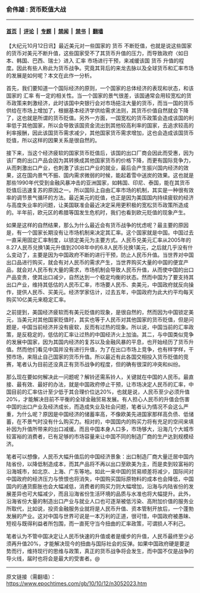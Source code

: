 ### 俞伟雄 : 货币贬值大战

---

#### [首页](../../../..?n3052023) &nbsp;|&nbsp; [评论](../../../../../epoch-comment?n3052023) &nbsp;|&nbsp; [专题](../../../../../epoch-special?n3052023) &nbsp;|&nbsp; [禁闻](../../../../../epoch-news?n3052023) &nbsp;|&nbsp; [禁书](../../../../../books?n3052023) &nbsp;|&nbsp; [翻墙](https://github.com/gfw-breaker/nogfw/blob/master/README.md?n3052023)


<div class="post_content" id="artbody" itemprop="articleBody">
 <!-- article content begin -->
 <p>
  【大纪元10月12日讯】最近美元对一些国家的
  <ok href="https://www.epochtimes.com/gb/tag/%E8%B4%A7%E5%B8%81.html">
   货币
  </ok>
  不断贬值，也就是说这些国家的货币对美元不断升值，这些国家受不了其货币升值的压力，而导致政府〈如日本、韩国、巴西、瑞士〉进入
  <ok href="https://www.epochtimes.com/gb/tag/%E6%B1%87%E7%8E%87.html">
   汇率
  </ok>
  市场进行干预，来减缓该国
  <ok href="https://www.epochtimes.com/gb/tag/%E8%B4%A7%E5%B8%81.html">
   货币
  </ok>
  升值的程度。因此有些人称此为货币战争。究竟其背后的来龙去脉以及全球货币和汇率市场的发展是如何呢？本文在此作一分析。
 </p>
 <p>
  首先，我们要知道一个国际经济的原则，一个国家的总体经济的表现和状态，和该国家的
  <ok href="https://www.epochtimes.com/gb/tag/%E6%B1%87%E7%8E%87.html">
   汇率
  </ok>
  有一定的相关性。当一个国家的景气很差，该国通常会用较宽松的货币政策来刺激经济，此时该国中央银行会对市场挹注大量的货币，而当一国的货币供给在市场上增加了，根据基本经济学供给需求法则，其货币价值自然就会下降了，这也就是所谓的货币贬值。另外一方面，一国宽松的货币政策会造成该国的利率低于其他国家，所以会导致该国资金流出到其他较高利率的国家，去追求较高的利率报酬，因此该国货币需求减少，其他国家货币需求增加，这也会造成该国货币贬值，所以这样的因果关系是很自然的。
 </p>
 <p>
  接下来，当这个经济疲软的国家货币贬值后，该国的出口厂商会因此而受惠，因为该厂商的出口产品会因为其转换成其他国家货币的价格下降，而更有国际竞争力，从而刺激出口产业，也刺激了该出口产业的就业，最后会产生振兴国内经济的效果，这在国内景气不振、国内需求微弱的时候，能起着雪中送炭的效果。这也就是那些1990年代受到金融风暴冲击的亚洲国家，如韩国、印尼、泰国，能在其货币贬值后迅速复苏的原因之一。所以国际上自由汇率市场的机制，其实是一种很有效率的调节景气循环的方法。最近美元的贬值，也正是因为美国国内持续疲软的经济与高度失业率的问题，让美国联准会最近决定采用更积极的宽松货币政策所造成的。半年前，欧元区的希腊等国发生危机时，我们也看到欧元贬值的现象产生。
 </p>
 <p>
  如果是这样的自然结果，那么为什么最近会有货币战争的忧虑呢？最主要的原因是，有一个国家长期没有让市场机制来决定其汇率。这个国家就是中国。中国过去一直采用固定汇率制度，以锁定美元为主要方式。人民币兑美元汇率从2005年的8.27人民币兑换1美元升值到2008年中的6.8人民币兑换1美元，之后就几乎没有什么变动了，主要是因为中国政府不断的进行干预，防止人民币升值。当世界对中国出口品进行购买，就会有对人民币的需求产生，当世界购买大量的中国的便宜产品，就会对人民币有大量的需求，市场机制会导致人民币升值，从而使中国的出口产品变贵，使其出口减少，自然达到一个稳定均衡的状态。然而中国为了要支持其出口产业，维持其低估的人民币汇率，市场要人民币、卖美元，中国政府就反向操作，提供人民币、买美元。经济学家估计，过去五年，中国政府为此大约平均每天购买10亿美元来稳定汇率。
 </p>
 <p>
  之前提到，美国经济疲软而有美元贬值的现象，是很自然的，然而因为中国锁定美元，当美元对其他国家贬值时，其实也等于人民币对其他国家的货币贬值，但是问题是，中国当前经济并没有疲软，反而有过热的现象。所以说，中国当前的汇率政策，是反稳定的，低估的汇率让过热的中国经济火上加油。其二，与中国类似竞争的发展中国家，因为其国内经济的复苏以及金融风暴的平息，也开始经历了货币升值。然而他们看见中国并没有进行升值，为了在出口市场上竞争，也有样学样，干预市场，来阻止自己国家的货币升值。所以最近有此各国交相投入货币贬值的竞赛，笔者认为目前还没真正有货币战争的程度，但的确有很深的冲突和纠纷。
 </p>
 <p>
  那么现在要如何解决此一问题呢？解铃还需系铃人，关键就在中国的人民币。最直接、最有效、最好的办法，就是中国政府停止干预，让市场决定人民币的汇率，中国目前的汇率估计至少低于其合理价位达20%，也就是说，人民币至少必须升值20%，才能解决目前不平衡的全球金融贸易发展。有人担心人民币的升值会伤害中国的出口产业及经济成长，而造成失业及社会问题，笔者认为情况不会这么严重，为什么呢？原因是中国经济的储蓄率高，不像欧美先进国家那样高负债、低储蓄，在不景气时没有什么购买力。相对的，中国国内的购买力将有充足的空间来填补因为升值所带来的出口减缓。而且中国本身人口多，市场够大，沿海几个大城市较富裕的消费者，已有足够的市场容量来让中国不同的制造厂商的生产达到规模经济。
 </p>
 <p>
  笔者可以想像，人民币大幅升值后的中国经济景象：出口制造厂商大量迁居中国内陆省份，以降低制造成本，而其产品将不再以出口至欧美为主，而是卖到较富裕的沿海城市，如北京、上海、广东等地。如此一来中国的贸易顺差将减少，国际间对中国政府的经济压力与愤恨也将消失，中国购买国际原物料的成本也会降低，中国国内的通货膨胀也会大幅减低，消费者的购买力则大幅增加，沿海与内陆省份的发展差异也可大幅减少，而且沿海省份生活环境的品质与水准也将大幅提升。此外，沿海省份大量的制造出口产业与就业人口也可逐渐被低污染、高附加价值的服务业所取代，比如说，投资金融服务业就将是人民币升值、资本管制开放后，一个蓬勃发展的产业。这对中国与世界可说是一本万利的正道，很可惜，中国政府被愚昧、短视与既得利益者所包围，而一直死守当今扭曲的汇率政策，可谓损人不利己。
 </p>
 <p>
  笔者认为不管中国决定让人民币快速的升值或者是缓步的升值，人民币最终至少必须再升值20%，才能解决现今的扭曲与国际社会的反弹。如果中国政府硬是要逆势而行，维持现行的思维与政策，真正的货币战争将会发生，而中国不仅是战争的导火线，届时也将会是最大的受害者。@
 </p>
 <!-- article content end -->
 <div id="below_article_ad">
 </div>
</div>


---

原文链接（需翻墙）：https://www.epochtimes.com/gb/10/10/12/n3052023.htm
